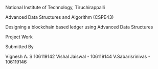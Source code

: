 National Institute of Technology, Tiruchirappalli

Advanced Data Structures and Algorithm (CSPE43)

Designing a blockchain based ledger using Advanced Data Structures

Project Work

Submitted By

Vignesh A. S 106119142
Vishal Jaiswal - 106119144
V.Sabarisrinivas - 106119146
